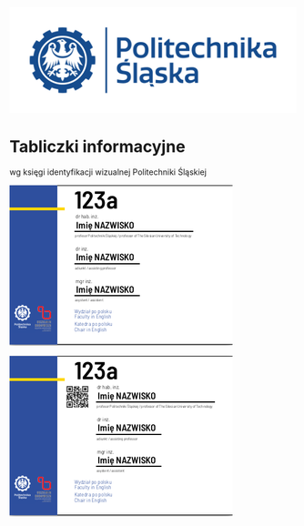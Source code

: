 ![Politechnika Śląska](politechnika_sl_logo_poziom_pl_rgb.png)

# Tabliczki informacyjne

wg księgi identyfikacji wizualnej Politechniki Śląskiej

![tabliczka A5 bez QR](a5.png)

![tabliczka A5 z QR](a5-qr.png)

